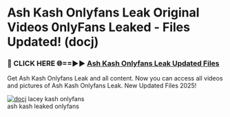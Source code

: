 # Ash Kash Onlyfans Leak Original Videos 0nlyFans Leaked - Files Updated! (docj)

<h3>🔴 CLICK HERE 🌐==►► <a href="https://tinyurl.com/2wckxsce" rel="nofollow">Ash Kash Onlyfans Leak Updated Files</a></h3>

Get Ash Kash Onlyfans Leak and all content. Now you can access all videos and pictures of Ash Kash Onlyfans Leak. New Updated Files 2025!

[![docj](https://i.imgur.com/AFduVYN.gif)](https://tinyurl.com/2wckxsce)
lacey kash onlyfans<br>
ash kash leaked onlyfans